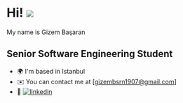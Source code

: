 # Hi! ![](https://user-images.githubusercontent.com/18350557/176309783-0785949b-9127-417c-8b55-ab5a4333674e.gif)

<!-- ![Pj4t](https://user-images.githubusercontent.com/66382514/202264348-6547067a-842a-4ae1-99d0-13ab0f1d01cd.gif) -->
My name is Gizem Başaran

Senior Software Engineering Student
------------------------------------

* 🌍  I'm based in Istanbul
* ✉️  You can contact me at [gizembsrn1907@gmail.com]
* 🚀  [![linkedin](https://img.shields.io/badge/Linkedin-000000?style=for-the-badge&logo=Linkedin&logoColor=white)](https://www.linkedin.com/in/gizem-b-900506171/)


